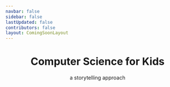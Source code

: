 ```yaml
---
navbar: false
sidebar: false
lastUpdated: false
contributors: false
layout: ComingSoonLayout
---
```


<h1 align="center" class="splashLg">Computer Science for Kids</h1>
<p align="center" class="splash">a storytelling approach</p>

<div class="book">
    <div class="gap"></div>
        <div class="pages">
        <div class="book-page"></div>
        <div class="book-page"></div>
        <div class="book-page"></div>
        <div class="book-page"></div>
        <div class="book-page"></div>
        <div class="book-page"></div>
    </div>
        <div class="flips">
        <div class="flip flip1">
            <div class="flip flip2">
                <div class="flip flip3">
                  <div class="flip flip4">
                    <div class="flip flip5">
                      <div class="flip flip6">
                        <div class="flip flip7"></div>
                      </div>
                    </div>
                  </div>
                </div>
              </div>
            </div>
          </div>
        </div>
<canvas id="canvas"></canvas>





